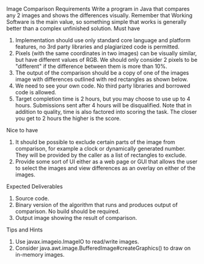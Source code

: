 Image Comparison Requirements
Write a program in Java that compares any 2 images and shows the differences visually. Remember that Working Software is the main value, so something simple that works is generally better than a complex unfinished solution.
Must have
1.	Implementation should use only standard core language and platform features, no 3rd party libraries and plagiarized code is permitted.
2.	Pixels (with the same coordinates in two images) can be visually similar, but have different values of RGB. We should only consider 2 pixels to be "different" if the difference between them is more than 10%.
3.	The output of the comparison should be a copy of one of the images image with differences outlined with red rectangles as shown below.
4.	We need to see your own code. No third party libraries and borrowed code is allowed.
5.	Target completion time is 2 hours, but you may choose to use up to 4 hours. Submissions sent after 4 hours will be disqualified. Note that in addition to quality, time is also factored into scoring the task. The closer you get to 2 hours the higher is the score. 

Nice to have
1.	It should be possible to exclude certain parts of the image from comparison, for example a clock or dynamically generated number. They will be provided by the caller as a list of rectangles to exclude.
2.	Provide some sort of UI either as a web page or GUI that allows the user to select the images and view differences as an overlay on either of the images.
 
Expected Deliverables
1.	Source code.
2.	Binary version of the algorithm that runs and produces output of comparison. No build should be required.
3.	Output image showing the result of comparison.

Tips and Hints
1.	Use javax.imageio.ImageIO to read/write images.
2.	Consider java.awt.image.BufferedImage#createGraphics() to draw on in-memory images.
